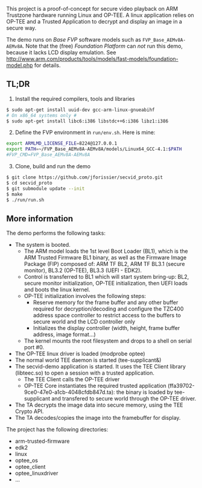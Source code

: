 This project is a proof-of-concept for secure video playback on
ARM Trustzone hardware running Linux and OP-TEE. A linux application relies
on OP-TEE and a Trusted Application to decrypt and display an image in a
secure way.

The demo runs on *Base FVP* software models such as
`FVP_Base_AEMv8A-AEMv8A`. Note that the (free) *Foundation Platform* can
*not* run this demo, because it lacks LCD display emulation. See
http://www.arm.com/products/tools/models/fast-models/foundation-model.php for
details.

## TL;DR

1. Install the required compilers, tools and libraries
```sh
$ sudo apt-get install uuid-dev gcc-arm-linux-gnueabihf
# On x86_64 systems only #
$ sudo apt-get install libc6:i386 libstdc++6:i386 libz1:i386
```

2. Define the FVP environment in `run/env.sh`. Here is mine:
```sh
export ARMLMD_LICENSE_FILE=8224@127.0.0.1
export PATH=~/FVP_Base_AEMv8A-AEMv8A/models/Linux64_GCC-4.1:$PATH
#FVP_CMD=FVP_Base_AEMv8A-AEMv8A
```

3. Clone, build and run the demo
```sh
$ git clone https://github.com/jforissier/secvid_proto.git
$ cd secvid_proto
$ git submodule update --init
$ make
$ ./run/run.sh
```

## More information

The demo performs the following tasks:

- The system is booted.
  * The ARM model loads the 1st level Boot Loader (BL1), which is the ARM
    Trusted Firmware BL1 binary, as well as the Firmware Image Package
    (FIP) composed of: ARM TF BL2, ARM TF BL3.1 (secure monitor), BL3.2
    (OP-TEE), BL3.3 (UEFI - EDK2).
  * Control is transferred to BL1 which will start system bring-up: BL2,
    secure monitor initialization, OP-TEE initialization, then UEFI loads
    and boots the linux kernel.
  * OP-TEE initialization involves the following steps:
    - Reserve memory for the frame buffer and any other buffer required
      for decryption/decoding and configure the TZC400 address space
      controller to restrict access to the buffers to secure world and the
      LCD controller only
    - Initializes the display controller (width, height, frame buffer
      address, image format...)
  * The kernel mounts the root filesystem and drops to a shell on serial
    port #0.
- The OP-TEE linux driver is loaded (modprobe optee)
- The normal world TEE daemon is started (tee-supplicant&)
- The secvid-demo application is started. It uses the TEE Client library
  (libteec.so) to open a session with a trusted application.
  * The TEE Client calls the OP-TEE driver
  * OP-TEE Core instantiates the required trusted application
    (ffa39702-9ce0-47e0-a1cb-4048cfdb847d.ta): the binary is loaded by
    tee-supplicant and transfered to secure world through the OP-TEE driver.
- The TA decrypts the image data into secure memory, using the TEE Crypto
  API.
- The TA decodes/copies the image into the framebuffer for display.

The project has the following directories:

  - arm-trusted-firmware
  - edk2
  - linux
  - optee_os
  - optee_client
  - optee_linuxdriver
  - ...

